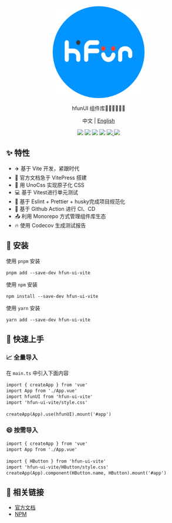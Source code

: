 <br>
<p align="center">
<img src="https://github.com/hfunteam/hfun-ui/blob/publish-hfun-ui/packages/hfun-ui/hfunDocs/docs/public/logo.png?raw=true" alt="hfunui" height="250" width="250">
</p>

<p align="center">
hfunUI 组件库🧑‍💻👩‍💻👨‍💻
</p>

<p align="center">
  中文 | <a href="https://github.com/hfunteam/hfun-ui/blob/publish-hfun-ui/README.en-US.md">English</a>
</p>

<p align="center">
<img src="https://img.shields.io/github/license/hfunteam/hfun-ui"/>
<img src="https://img.shields.io/github/package-json/v/hfunteam/hfun-ui"/>
<img src="https://img.shields.io/github/last-commit/hfunteam/hfun-ui"/>
<img src="https://img.shields.io/npm/v/hfun-ui-vite"/>
<a href="https://codecov.io/gh/hfunteam/hfun-ui" > 
 <img src="https://codecov.io/gh/hfunteam/hfun-ui/branch/master/graph/badge.svg?token=Z33NZJF0EH"/> 
 </a>
<img src="https://img.shields.io/github/stars/hfunteam"/>

## ✨ 特性

- ✈️  基于 Vite 开发，紧跟时代
- 📝 官方文档急于 VitePress 搭建
- 🌈 用 UnoCss 实现原子化 CSS
- 💻 基于 Vitest进行单元测试
- 📰 基于 Eslint + Prettier + husky完成项目规范化
- 🧮 基于 Github Action 进行 CI、CD
- 📤 利用 Monorepo 方式管理组件库生态
- 🔥 使用 Codecov 生成测试报告
## 🔑 安装

使用 `pnpm` 安装

```shell
pnpm add --save-dev hfun-ui-vite
```

使用 `npm` 安装

```shell
npm install --save-dev hfun-ui-vite
```

使用 `yarn` 安装

```shell
yarn add --save-dev hfun-ui-vite
```

## 🎉 快速上手

### 📈 全量导入
在 `main.ts` 中引入下面内容

```
import { createApp } from 'vue'
import App from './App.vue'
import hfunUI from 'hfun-ui-vite'
import 'hfun-ui-vite/style.css'

createApp(App).use(hfunUI).mount('#app')
```

### 😄 按需导入


```
import { createApp } from 'vue'
import App from './App.vue'

import { HButton } from 'hfun-ui-vite'
import 'hfun-ui-vite/HButton/style.css'
createApp(App).component(HButton.name, HButton).mount('#app')
```


## 🎨 相关链接

- [官方文档](https://hfunteam.github.io/)
- [NPM](https://www.npmjs.com/package/hfun-ui-vite)